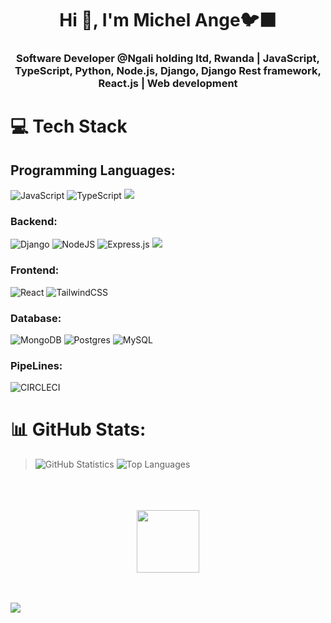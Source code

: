 <h1 align="center">Hi 👋, I'm Michel Ange🐦‍⬛</h1>
<h3 align="center">Software Developer @Ngali holding ltd, Rwanda | JavaScript, TypeScript, Python, Node.js, Django, Django Rest framework, React.js | Web development</h3>

# 💻 Tech Stack
## Programming Languages:
![JavaScript](https://img.shields.io/badge/javascript-%23323330.svg?style=for-the-badge&logo=javascript&logoColor=%23F7DF1E) ![TypeScript](https://img.shields.io/badge/typescript-%23007ACC.svg?style=for-the-badge&logo=typescript&logoColor=white) ![](https://img.shields.io/badge/Python-14354C?style=for-the-badge&logo=python&logoColor=white)
### Backend:
![Django](https://img.shields.io/badge/Django-092E20?style=for-the-badge&logo=django&logoColor=white) ![NodeJS](https://img.shields.io/badge/node.js-6DA55F?style=for-the-badge&logo=node.js&logoColor=white) ![Express.js](https://img.shields.io/badge/express.js-%23404d59.svg?style=for-the-badge&logo=express&logoColor=%2361DAFB) ![](https://img.shields.io/badge/Django_rest_framework-F24E1E?style=for-the-badge&logo=figma&logoColor=white)
### Frontend:
![React](https://img.shields.io/badge/react-%2320232a.svg?style=for-the-badge&logo=react&logoColor=%2361DAFB) ![TailwindCSS](https://img.shields.io/badge/tailwindcss-%2338B2AC.svg?style=for-the-badge&logo=tailwind-css&logoColor=white)

### Database:
![MongoDB](https://img.shields.io/badge/MongoDB-%234ea94b.svg?style=for-the-badge&logo=mongodb&logoColor=white) ![Postgres](https://img.shields.io/badge/postgres-%23316192.svg?style=for-the-badge&logo=postgresql&logoColor=white) ![MySQL](https://img.shields.io/badge/mysql-%2300000f.svg?style=for-the-badge&logo=mysql&logoColor=white)

### PipeLines:
![CIRCLECI](https://img.shields.io/badge/CIRCLECI-02303A.svg?style=for-the-badge&logo=CIRCLECI&logoColor=white&color=%23343434)


# 📊 GitHub Stats:
> ![GitHub Statistics](https://github-readme-stats.vercel.app/api?username=Angemichel12&theme=radical)
> ![Top Languages](https://github-readme-stats.vercel.app/api/top-langs/?username=Angemichel12&show_icons=true&theme=radical)


<div align="center">
	<br>
	<br>
	<br>
	<img src="https://raw.githubusercontent.com/knowbee/hosting/master/assets/intore.gif" width="auto" height="100">
	<br>
	<br>
	<br>
</div>

[![](https://visitcount.itsvg.in/api?id=Angemichel12&label=Profile%20Views&color=5&icon=2&pretty=false)](https://visitcount.itsvg.in)



